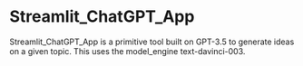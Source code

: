 # Streamlit_ChatGPT_App
Streamlit_ChatGPT_App is a primitive tool built on GPT-3.5 to generate ideas on a given topic. This uses the model_engine text-davinci-003.
